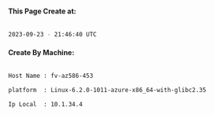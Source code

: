 
   
#### This Page Create at:

```bash

2023-09-23 - 21:46:40 UTC

```

#### Create By Machine:

```bash

Host Name : fv-az586-453

platform  : Linux-6.2.0-1011-azure-x86_64-with-glibc2.35

Ip Local  : 10.1.34.4

```

